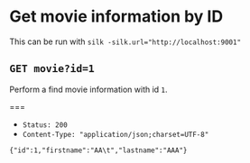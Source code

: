 # Get movie information by ID

This can be run with `silk -silk.url="http://localhost:9001"`

## `GET movie?id=1`

Perform a find movie information with id `1`.

===

* `Status: 200`
* `Content-Type: "application/json;charset=UTF-8"`
```
{"id":1,"firstname":"AA\t","lastname":"AAA"}
```
